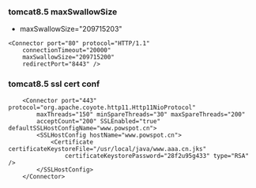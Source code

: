 
### tomcat8.5 maxSwallowSize ###
- maxSwallowSize="209715203"
```    
<Connector port="80" protocol="HTTP/1.1"
	connectionTimeout="20000"
	maxSwallowSize="209715200"
    redirectPort="8443" />

```

### tomcat8.5 ssl cert conf ###
```
	<Connector port="443" protocol="org.apache.coyote.http11.Http11NioProtocol"
		maxThreads="150" minSpareThreads="30" maxSpareThreads="200"
		acceptCount="200" SSLEnabled="true" defaultSSLHostConfigName="www.powspot.cn">
		<SSLHostConfig hostName="www.powspot.cn">
			<Certificate certificateKeystoreFile="/usr/local/java/www.aaa.cn.jks"
				certificateKeystorePassword="28f2u95g433" type="RSA" />
		</SSLHostConfig>
	</Connector>
```